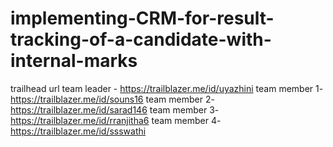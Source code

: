# implementing-CRM-for-result-tracking-of-a-candidate-with-internal-marks
trailhead url 
team leader - https://trailblazer.me/id/uyazhini
team member 1-https://trailblazer.me/id/souns16
team member 2-https://trailblazer.me/id/sarad146
team member 3-https://trailblazer.me/id/rranjitha6
team member 4-https://trailblazer.me/id/ssswathi
